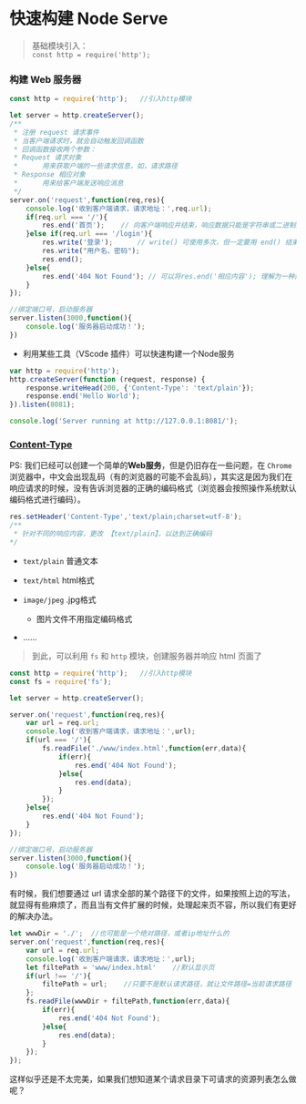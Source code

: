 # 快速构建 Node Serve

> 基础模块引入： <br>
  `const http = require('http');`
  
### 构建 Web 服务器 

```js
const http = require('http');   //引入http模块

let server = http.createServer();
/**
 * 注册 request 请求事件
 * 当客户端请求时，就会自动触发回调函数
 * 回调函数接收两个参数：
 * Request 请求对象
 *      用来获取户端的一些请求信息，如，请求路径
 * Response 相应对象
 *      用来给客户端发送响应消息 
 */
server.on('request',function(req,res){ 
    console.log('收到客户端请求，请求地址：',req.url);
    if(req.url === '/'){
        res.end('首页');    // 向客户端响应并结束，响应数据只能是字符串或二进制数据
    }else if(req.url === '/login'){
        res.write('登录');      // write() 可使用多次，但一定要用 end() 结束
        res.write("用户名、密码");
        res.end();
    }else{
        res.end('404 Not Found'); // 可以将res.end('相应内容'); 理解为一种简写方式
    }
});

//绑定端口号，启动服务器
server.listen(3000,function(){
    console.log('服务器启动成功！');
})
```

* 利用某些工具（VScode 插件）可以快速构建一个Node服务

```js
var http = require('http');
http.createServer(function (request, response) {
    response.writeHead(200, {'Content-Type': 'text/plain'});
    response.end('Hello World');
}).listen(8081);

console.log('Server running at http://127.0.0.1:8081/');
```

### [Content-Type](https://tool.oschina.net/commons)

PS: 我们已经可以创建一个简单的**Web服务**，但是仍旧存在一些问题，在 `Chrome` 浏览器中，中文会出现乱码（有的浏览器的可能不会乱码），其实这是因为我们在响应请求的时候，没有告诉浏览器的正确的编码格式（浏览器会按照操作系统默认编码格式进行编码）。

```js
res.setHeader('Content-Type','text/plain;charset=utf-8');
/**
 * 针对不同的响应内容，更改 【text/plain】，以达到正确编码
*/
```
- `text/plain`  普通文本

- `text/html`   html格式

- `image/jpeg`  .jpg格式

    - 图片文件不用指定编码格式

- ……

> 到此，可以利用 `fs` 和 `http` 模块，创建服务器并响应 html 页面了

```js
const http = require('http');   //引入http模块
const fs = require('fs');

let server = http.createServer();

server.on('request',function(req,res){ 
    var url = req.url;
    console.log('收到客户端请求，请求地址：',url);
    if(url === '/'){
        fs.readFile('./www/index.html',function(err,data){
            if(err){
                res.end('404 Not Found');
            }else{
                res.end(data);
            }
        });
    }else{
        res.end('404 Not Found');
    }
});

//绑定端口号，启动服务器
server.listen(3000,function(){
    console.log('服务器启动成功！');
})
```
有时候，我们想要通过 url 请求全部的某个路径下的文件，如果按照上边的写法，就显得有些麻烦了，而且当有文件扩展的时候，处理起来页不容，所以我们有更好的解决办法。

```js
let wwwDir = './';  //也可能是一个绝对路径，或者ip地址什么的
server.on('request',function(req,res){ 
    var url = req.url;
    console.log('收到客户端请求，请求地址：',url);
    let filtePath = 'www/index.html'    //默认显示页
    if(url !== '/'){
        filtePath = url;    //只要不是默认请求路径，就让文件路径=当前请求路径
    };
    fs.readFile(wwwDir + filtePath,function(err,data){
        if(err){
            res.end('404 Not Found');
        }else{
            res.end(data);
        }
    });
});
```

这样似乎还是不太完美，如果我们想知道某个请求目录下可请求的资源列表怎么做呢？